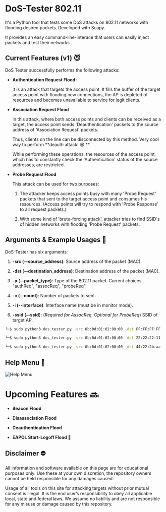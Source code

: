 
# DoS-Tester 802.11

It's a Python tool that tests some DoS attacks on 802.11 networks with flooding desired packets. Developed with Scapy. 

It provides an easy command-line-interace that users can easily inject packets and test their networks.
## Current Features (v1) 😈

DoS Tester successfully performs the following attacks:

- **Authentication Request Flood:**
    
    It is an attack that targets the access point. It fills the buffer of the target access point with flooding new connections, the AP is depleted of resources and becomes unavailable to service for legit clients. 
    
- **Association Request Flood**

    In this attack, where both access points and clients can be received as a target, the access point sends 'Deauthentication' packets to the source address of 'Association Request' packets. 

    Thus, clients on the line can be disconnected by this method. Very cool way to perform **deauth attack! 😎 **.

    While performing these operations, the resources of the access point, which has to constantly check the 'Authentication' status of the source addresses, are restricted. 

- **Probe Request Flood**

    This attack can be used for two purposes:

    1. The attacker keeps access points busy with many 'Probe Request' packets that sent to the target access point and consumes his resources. (Access points will try to respond with 'Probe Response' to all request packets.)

    2. With some kind of 'brute-forcing attack', attacker tries to find SSID's of hidden networks with flooding 'Probe Request' packets.
  
## Arguments & Example Usages 💬

DoS-Tester has six arguments:

1. **-src (--source_address)**: Source address of the packet (MAC).

2. **-dst (--destination_address)**: Destination address of the packet (MAC).

3. **-p (--packet_type)**: Type of the 802.11 packet. Current choices "authReq", "assocReq", "probeReq".

4. **-c (--count)**: Number of packets to sent.

5. **-i (--interface)**: Interface name (must be in monitor mode).

6. **-ssid (--ssid)**: (_Required for AssocReq, Optional for ProbeReq_) SSID of target AP. 



```bash
└─$ sudo python3 dos_tester.py -src 0b:0d:01:02:00:00 -dst FF:FF:FF:FF:FF:F1 -i wlan0mon -p probeReq -c 50

└─$ sudo python3 dos_tester.py -src 0b:0d:01:02:00:00 -dst 22:22:22:11:11:11 -i wlan0mon -p authReq -c 190

└─$ sudo python3 dos_tester.py -src 0b:0d:01:02:00:00 -dst 44:22:2b:aa:11:11 -i wlan0mon -p assocReq -c 50 -ssid "oz9un!"
```

  
## Help Menu 👼

![Help Menu](https://i.ibb.co/V2ghDwq/Screenshot-408.png)


# Upcoming Features 🔜

- **Beacon Flood**

- **Disassociation Flood**

- **Deauthentication Flood**

- **EAPOL Start-Logoff Flood 🐐**


## Disclaimer ⛔

All information and software available on this page are for educational purposes only. Use these at your own discretion, the repository owners cannot be held responsible for any damages caused.

Usage of all tools on this site for attacking targets without prior mutual consent is illegal. It is the end user’s responsibility to obey all applicable local, state and federal laws. We assume no liability and are not responsible for any misuse or damage caused by this repository.